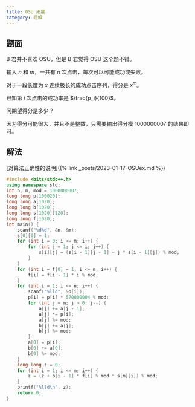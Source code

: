 ```yaml
---
title: OSU 拓展
category: 题解
---
```


## 题面
B 君并不喜欢 OSU，但是 B 君觉得 OSU 这个题不错。

输入 $n$ 和 $m$，一共有 $n$ 次点击，每次可以可能成功或失败。

对于一段长度为 $x$ 连续极长的成功点击序列，得分是 $x^m$。

已知第 $i$ 次点击的成功率是 $\frac{p_i}{100}$。

问期望得分是多少？

因为得分可能很大，并且不是整数，只需要输出得分模 1000000007 的结果即可。

## 解法

[对算法正确性的说明]({% link _posts/2023-01-17-OSUex.md %})

```cpp
#include <bits/stdc++.h>
using namespace std;
int n, m, mod = 1000000007;
long long p[100020];
long long a[1020];
long long b[1020];
long long s[1020][120];
long long f[1020];
int main() {
	scanf("%d%d", &n, &m);
	s[0][0] = 1;
	for (int i = 0; i <= m; i++) {
		for (int j = 1; j <= i; j++) {
			s[i][j] = (s[i - 1][j - 1] + j * s[i - 1][j]) % mod;
		}
	}
	for (int i = f[0] = 1; i <= m; i++) {
		f[i] = f[i - 1] * i % mod;
	}
	for (int i = 1; i <= n; i++) {
		scanf("%lld", &p[i]);
		p[i] = p[i] * 570000004 % mod;
		for (int j = m; j > 0; j--) {
			a[j] += a[j - 1];
			a[j] *= p[i];
			a[j] %= mod;
			b[j] += a[j];
			b[j] %= mod;
		}
		a[0] = p[i];
		b[0] += a[0];
		b[0] %= mod;
	}
	long long z = 0;
	for (int i = 1; i <= m; i++) {
		z = (z + b[i - 1] * f[i] % mod * s[m][i]) % mod;
	}
	printf("%lld\n", z);
	return 0;
}
```
